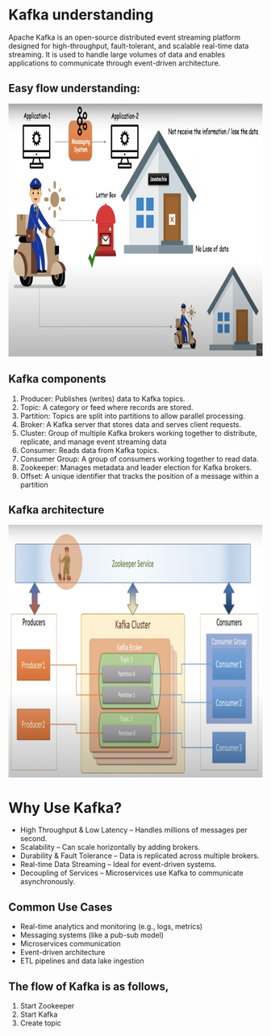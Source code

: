 # Kafka understanding
Apache Kafka is an open-source distributed event streaming platform designed for high-throughput, fault-tolerant, and scalable real-time data streaming. It is used to handle large volumes of data and enables applications to communicate through event-driven architecture.

## Easy flow understanding:
<img src="images/kafka-simple-understanding.png" alt="Description" width="800" height="500">

## Kafka components
1. Producer: Publishes (writes) data to Kafka topics.
2. Topic: A category or feed where records are stored.
3. Partition: Topics are split into partitions to allow parallel processing.
4. Broker: A Kafka server that stores data and serves client requests.
5. Cluster: Group of multiple Kafka brokers working together to distribute, replicate, and manage event streaming data
6. Consumer: Reads data from Kafka topics.
7. Consumer Group: A group of consumers working together to read data.
8. Zookeeper: Manages metadata and leader election for Kafka brokers.
9. Offset: A unique identifier that tracks the position of a message within a partition

## Kafka architecture
<img src="images/full-kafka-architecture.png" alt="Description" width="800" height="500">

# Why Use Kafka?
* High Throughput & Low Latency – Handles millions of messages per second.
* Scalability – Can scale horizontally by adding brokers.
* Durability & Fault Tolerance – Data is replicated across multiple brokers.
* Real-time Data Streaming – Ideal for event-driven systems.
* Decoupling of Services – Microservices use Kafka to communicate asynchronously.

## Common Use Cases
* Real-time analytics and monitoring (e.g., logs, metrics)
* Messaging systems (like a pub-sub model)
* Microservices communication
* Event-driven architecture
* ETL pipelines and data lake ingestion



## The flow of Kafka is as follows,
1. Start Zookeeper
2. Start Kafka
3. Create topic



